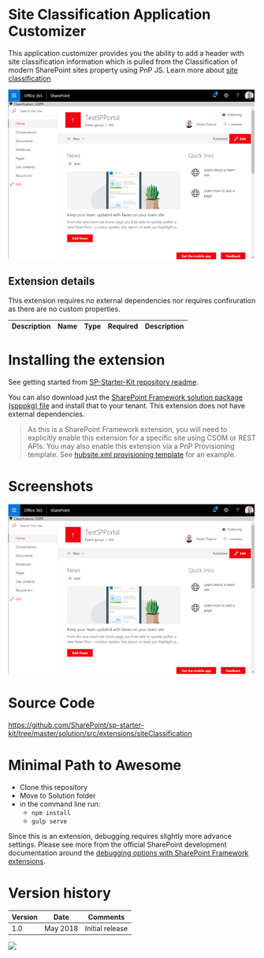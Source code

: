# Site Classification Application Customizer

This application customizer provides you the ability to add a header with site classification information which is pulled from the Classification of modern SharePoint sites property using PnP JS. Learn more about [site classification](https://docs.microsoft.com/en-us/sharepoint/dev/solution-guidance/modern-experience-site-classification)

![Site Classificiation](../../assets/images/components/ext-classification.png)




## Extension details

This extension requires no external dependencies nor requires confiruration as there are no custom properties.

| Description | Name | Type | Required | Description |
| ---- | ---- | ---- | ---- | ---- |


# Installing the extension

See getting started from [SP-Starter-Kit repository readme](https://github.com/SharePoint/sp-starter-kit).

You can also download just the [SharePoint Framework solution package (spppkg) file](https://github.com/SharePoint/sp-starter-kit/blob/master/package/sharepoint-starter-kit.sppkg) and install that to your tenant. This extension does not have external dependencies.

> As this is a SharePoint Framework extension, you will need to explicitly enable this extension for a specific site using CSOM or REST APIs. You may also enable this extension via a PnP Provisioning template. See [hubsite.xml provisioning template](../../provisioning/hubsite.xml) for an example.

# Screenshots

![Site Classificiation](../../assets/images/components/ext-classification.png)

# Source Code

https://github.com/SharePoint/sp-starter-kit/tree/master/solution/src/extensions/siteClassification

# Minimal Path to Awesome

- Clone this repository
- Move to Solution folder
- in the command line run:
  - `npm install`
  - `gulp serve`

Since this is an extension, debugging requires slightly more advance settings. Please see more from the official SharePoint development documentation around the [debugging options with SharePoint Framework extensions](https://docs.microsoft.com/en-us/sharepoint/dev/spfx/debug-modern-pages).

# Version history

Version|Date|Comments
-------|----|--------
1.0|May 2018|Initial release


![](https://telemetry.sharepointpnp.com/sp-starter-kit/documentation/components/ext-classification)